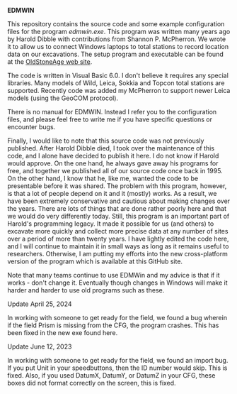 **EDMWIN**

This repository contains the source code and some example configuration files for the program *edmwin.exe*.  This program was written many years ago by Harold Dibble with contributions from Shannon P. McPherron.  We wrote it to allow us to connect Windows laptops to total stations to record location data on our excavations.  The setup program and executable can be found at the [OldStoneAge web site](https://www.oldstoneage.com/osa/tech/index/).

The code is written in Visual Basic 6.0.  I don't believe it requires any special libraries.  Many models of Wild, Leica, Sokkia and Topcon total stations are supported.  Recently code was added my McPherron to support newer Leica models (using the GeoCOM protocol).

There is no manual for EDMWIN.  Instead I refer you to the configuration files, and please feel free to write me if you have specific questions or encounter bugs.

Finally, I would like to note that this source code was not previously published.  After Harold Dibble died, I took over the maintenance of this code, and I alone have decided to publish it here.  I do not know if Harold would approve.  On the one hand, he always gave away his programs for free, and together we published all of our source code once back in 1995.  On the other hand, I know that he, like me, wanted the code to be presentable before it was shared.  The problem with this program, however, is that a lot of people depend on it and it (mostly) works.  As a result, we have been extremely conservative and cautious about making changes over the years.  There are lots of things that are done rather poorly here and that we would do very differently today.  Still, this program is an important part of Harold's programming legacy.  It made it possible for us (and others) to excavate more quickly and collect more precise data at any number of sites over a period of more than twenty years.  I have lightly edited the code here, and I will continue to maintain it in small ways as long as it remains useful to researchers.  Otherwise, I am putting my efforts into the new cross-platform version of the program which is available at this GitHub site.

Note that many teams continue to use EDMWin and my advice is that if it works - don't change it.  Eventually though changes in Windows will make it harder and harder to use old programs such as these.

Update April 25, 2024

In working with someone to get ready for the field, we found a bug wherein if the field Prism is missing from the CFG, the program crashes.  This has been fixed in the new exe found here.

Update June 12, 2023

In working with someone to get ready for the field, we found an import bug.  If you put Unit in your speedbuttons, then the ID number would skip.  This is fixed.  Also, if you used DatumX, DatumY, or DatumZ in your CFG, these boxes did not format correctly on the screen, this is fixed.
